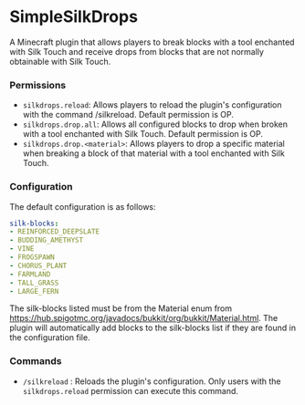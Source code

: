 # SimpleSilkDrops

A Minecraft plugin that allows players to break blocks with a tool enchanted with Silk Touch and receive drops from blocks that are not normally obtainable with Silk Touch.

### Permissions
- `silkdrops.reload`: Allows players to reload the plugin's configuration with the command /silkreload. Default permission is OP.
- `silkdrops.drop.all`: Allows all configured blocks to drop when broken with a tool enchanted with Silk Touch. Default permission is OP.
- `silkdrops.drop.<material>`: Allows players to drop a specific material when breaking a block of that material with a tool enchanted with Silk Touch.

### Configuration

The default configuration is as follows:
```yml
silk-blocks:
- REINFORCED_DEEPSLATE
- BUDDING_AMETHYST
- VINE
- FROGSPAWN
- CHORUS_PLANT
- FARMLAND
- TALL_GRASS
- LARGE_FERN
```
The silk-blocks listed must be from the Material enum from https://hub.spigotmc.org/javadocs/bukkit/org/bukkit/Material.html. The plugin will automatically add blocks to the silk-blocks list if they are found in the configuration file.

### Commands

- `/silkreload` : Reloads the plugin's configuration. Only users with the `silkdrops.reload` permission can execute this command.